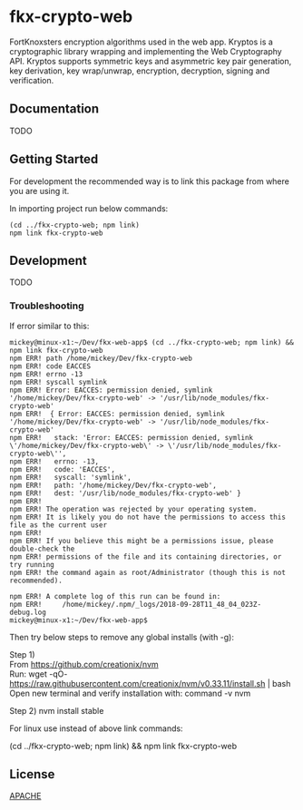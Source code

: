 # fkx-crypto-web
FortKnoxsters encryption algorithms used in the web app. Kryptos is a cryptographic library wrapping and implementing the Web Cryptography API. Kryptos supports symmetric keys and asymmetric key pair generation, key derivation, key wrap/unwrap, encryption, decryption, signing and verification.

## Documentation
TODO

## Getting Started

For development the recommended way is to link this package from where you are using it.

In importing project run below commands:


```
(cd ../fkx-crypto-web; npm link)
npm link fkx-crypto-web 
```

## Development
TODO

### Troubleshooting
If error similar to this:
```
mickey@minux-x1:~/Dev/fkx-web-app$ (cd ../fkx-crypto-web; npm link) && npm link fkx-crypto-web
npm ERR! path /home/mickey/Dev/fkx-crypto-web
npm ERR! code EACCES
npm ERR! errno -13
npm ERR! syscall symlink
npm ERR! Error: EACCES: permission denied, symlink '/home/mickey/Dev/fkx-crypto-web' -> '/usr/lib/node_modules/fkx-crypto-web'
npm ERR!  { Error: EACCES: permission denied, symlink '/home/mickey/Dev/fkx-crypto-web' -> '/usr/lib/node_modules/fkx-crypto-web'
npm ERR!   stack: 'Error: EACCES: permission denied, symlink \'/home/mickey/Dev/fkx-crypto-web\' -> \'/usr/lib/node_modules/fkx-crypto-web\'',
npm ERR!   errno: -13,
npm ERR!   code: 'EACCES',
npm ERR!   syscall: 'symlink',
npm ERR!   path: '/home/mickey/Dev/fkx-crypto-web',
npm ERR!   dest: '/usr/lib/node_modules/fkx-crypto-web' }
npm ERR! 
npm ERR! The operation was rejected by your operating system.
npm ERR! It is likely you do not have the permissions to access this file as the current user
npm ERR! 
npm ERR! If you believe this might be a permissions issue, please double-check the
npm ERR! permissions of the file and its containing directories, or try running
npm ERR! the command again as root/Administrator (though this is not recommended).

npm ERR! A complete log of this run can be found in:
npm ERR!     /home/mickey/.npm/_logs/2018-09-28T11_48_04_023Z-debug.log
mickey@minux-x1:~/Dev/fkx-web-app$ 
```

Then try below steps to remove any global installs (with -g):

Step 1)  
From https://github.com/creationix/nvm  
Run: wget -qO- https://raw.githubusercontent.com/creationix/nvm/v0.33.11/install.sh | bash
Open new terminal and verify installation with:
command -v nvm 

Step 2) 
nvm install stable

For linux use instead of above link commands:

(cd ../fkx-crypto-web; npm link) && npm link fkx-crypto-web 

## License

[APACHE](LICENSE)

